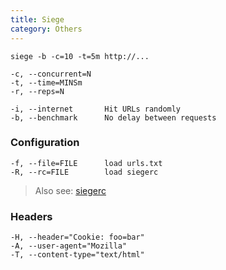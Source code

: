 ```yaml
---
title: Siege
category: Others
---
```


```
siege -b -c=10 -t=5m http://...
```

```
-c, --concurrent=N
-t, --time=MINSm
-r, --reps=N
```

```
-i, --internet       Hit URLs randomly
-b, --benchmark      No delay between requests
```

### Configuration

```
-f, --file=FILE      load urls.txt
-R, --rc=FILE        load siegerc
```

> Also see: [siegerc](https://gist.github.com/stansmet/3067988)

### Headers

```
-H, --header="Cookie: foo=bar"
-A, --user-agent="Mozilla"
-T, --content-type="text/html"
```
